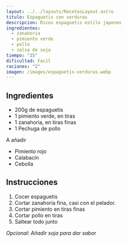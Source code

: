 ```yaml
---
layout: ../../layouts/RecetasLayout.astro
titulo: Espaguetis con verduras
descripcion: Ricos espaguetis estilo japones
ingredientes:
  - zanahoria
  - pimiento verde
  - pollo
  - salsa de soja
tiempo: "15"
dificultad: Facil
raciones: "2"
imagen: /images/espaguetis-verduras.webp
---
```

## Ingredientes
- 200g de espaguetis
- 1 pimiento verde, en tiras
- 1 zanahoria, en tiras finas
- 1 Pechuga de pollo

A añadir
- Pimiento rojo
- Calabacín
- Cebolla
## Instrucciones
1. Cocer espaguetis
2. Cortar zanahoria fina, casi con el pelador.
3. Cortar pimiento en tiras finas
4. Cortar pollo en tiras
5.  Saltear todo junto

*Opcional: Añadir soja para dar sabor*